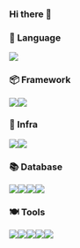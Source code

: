 ### Hi there 👋

<!--
**SsoYeon-kim/SsoYeon-kim** is a ✨ _special_ ✨ repository because its `README.md` (this file) appears on your GitHub profile.

Here are some ideas to get you started:

- 🔭 I’m currently working on ...
- 🌱 I’m currently learning ...
- 👯 I’m looking to collaborate on ...
- 🤔 I’m looking for help with ...
- 💬 Ask me about ...
- 📫 How to reach me: ...
- 😄 Pronouns: ...
- ⚡ Fun fact: ...
-->

### 🍙 Language   
<img src="https://img.shields.io/badge/Python-3776AB?&style=flat-square&logo=Python&logoColor=white"/>
   
### 📦 Framework
<img src="https://img.shields.io/badge/flask-000000?&style=flat-square&logo=flask&logoColor=white"/><img src="https://img.shields.io/badge/fastapi-009688?&style=flat-square&logo=fastapi&logoColor=white"/>
   
### 🏡 Infra
<img src="https://img.shields.io/badge/docker-2496ED?&style=flat-square&logo=docker&logoColor=white"/><img src="https://img.shields.io/badge/amazonec2-FF9900?&style=flat-square&logo=amazonec2&logoColor=white"/>
   
### 📚 Database
<img src="https://img.shields.io/badge/amazonrds-527FFF?&style=flat-square&logo=amazonrds&logoColor=white"/><img src="https://img.shields.io/badge/mongodb-47A248?&style=flat-square&logo=mongodb&logoColor=white"/><img src="https://img.shields.io/badge/mysql-4479A1?&style=flat-square&logo=mysql&logoColor=white"/><img src="https://img.shields.io/badge/elasticsearch-005571?&style=flat-square&logo=elasticsearch&logoColor=white"/>
   
### 🍽 Tools
<img src="https://img.shields.io/badge/git-F05032?&style=flat-square&logo=git&logoColor=white"/><img src="https://img.shields.io/badge/github-181717?&style=flat-square&logo=github&logoColor=white"/><img src="https://img.shields.io/badge/gitlab-FC6D26?&style=flat-square&logo=gitlab&logoColor=white"/><img src="https://img.shields.io/badge/slack-4A154B?&style=flat-square&logo=slack&logoColor=white"/><img src="https://img.shields.io/badge/linux-FCC624?&style=flat-square&logo=linux&logoColor=white"/>
